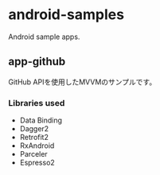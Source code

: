 # android-samples
Android sample apps.

## app-github
GitHub APIを使用したMVVMのサンプルです。
### Libraries used
* Data Binding
* Dagger2
* Retrofit2
* RxAndroid
* Parceler
* Espresso2